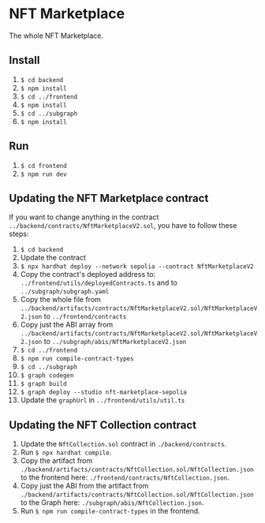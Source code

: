 # NFT Marketplace

The whole NFT Marketplace.

## Install

1. `$ cd backend`
2. `$ npm install`
3. `$ cd ../frontend`
4. `$ npm install`
5. `$ cd ../subgraph`
6. `$ npm install`

## Run

1. `$ cd frontend`
2. `$ npm run dev`

## Updating the NFT Marketplace contract

If you want to change anything in the contract `../backend/contracts/NftMarketplaceV2.sol`, you have to follow these steps:

1. `$ cd backend`
2. Update the contract
3. `$ npx hardhat deploy --network sepolia --contract NftMarketplaceV2`
4. Copy the contract's deployed address to: `../frontend/utils/deployedContracts.ts` and to `../subgraph/subgraph.yaml`
5. Copy the whole file from `../backend/artifacts/contracts/NftMarketplaceV2.sol/NftMarketplaceV2.json` to `../frontend/contracts`
6. Copy just the ABI array from `../backend/artifacts/contracts/NftMarketplaceV2.sol/NftMarketplaceV2.json` to `../subgraph/abis/NftMarketplaceV2.json`
7. `$ cd ../frontend`
8. `$ npm run compile-contract-types`
9. `$ cd ../subgraph`
10. `$ graph codegen`
11. `$ graph build`
12. `$ graph deploy --studio nft-marketplace-sepolia`
13. Update the `graphUrl` in `../frontend/utils/util.ts`

## Updating the NFT Collection contract

1. Update the `NftCollection.sol` contract in `./backend/contracts`.
2. Run `$ npx hardhat compile`.
3. Copy the artifact from `./backend/artifacts/contracts/NftCollection.sol/NftCollection.json` to the frontend here: `./frontend/contracts/NftCollection.json`.
4. Copy just the ABI from the artifact from `./backend/artifacts/contracts/NftCollection.sol/NftCollection.json` to the Graph here: `./subgraph/abis/NftCollection.json`.
5. Run `$ npm run compile-contract-types` in the frontend.
